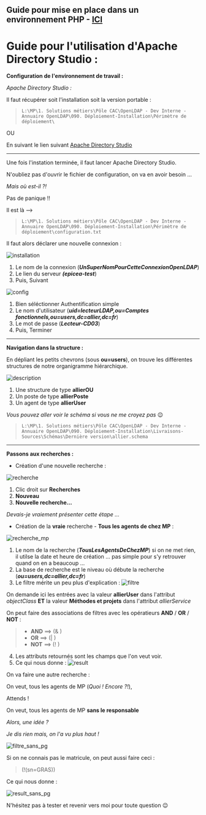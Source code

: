 ## Guide pour mise en place dans un environnement PHP - [ICI](<./Procédure pour PHP.html>)


# Guide pour l'utilisation d'Apache Directory Studio :


**Configuration de l'environnement de travail :**

*Apache Directory Studio :*

Il faut récupérer soit l'installation soit la version portable :

>`L:\MP\1. Solutions métiers\Pôle CAC\OpenLDAP - Dev Interne - Annuaire OpenLDAP\090. Déploiement-Installation\Périmètre de déploiement\`

OU

En suivant le lien suivant [Apache Directory Studio](https://directory.apache.org/studio/download/download-windows.html)

----

Une fois l'instation terminée, il faut lancer Apache Directory Studio.

N'oubliez pas d'ouvrir le fichier de configuration, on va en avoir besoin ...

*Mais où est-il ?!*

Pas de panique !!

Il est là --> 
> `L:\MP\1. Solutions métiers\Pôle CAC\OpenLDAP - Dev Interne - Annuaire OpenLDAP\090. Déploiement-Installation\Périmètre de déploiement\configuration.txt`

Il faut alors déclarer une nouvelle connexion :

![installation](./captures/install.png)

1. Le nom de la connexion (***UnSuperNomPourCetteConnexionOpenLDAP***)
2. Le lien du serveur ***(epicea-test***)
3. Puis, Suivant

![config](./captures/config.png)

1. Bien séléctionner Authentification simple
2. Le nom d'utilisateur (***uid=lecteurLDAP,ou=Comptes fonctionnels,ou=users,dc=allier,dc=fr***)
3. Le mot de passe (***Lecteur-CD03***)
4. Puis, Terminer

---

**Navigation dans la structure :**

En dépliant les petits chevrons (sous **ou=users**), on trouve les différentes structures de notre organigramme hiérarchique.

![description](./captures/description.png)

1. Une structure de type **allierOU**
2. Un poste de type **allierPoste**
3. Un agent de type **allierUser**

*Vous pouvez aller voir le schéma si vous ne me croyez pas* 😉

> `L:\MP\1. Solutions métiers\Pôle CAC\OpenLDAP - Dev Interne - Annuaire OpenLDAP\090. Déploiement-Installation\Livraisons-Sources\Schémas\Dernière version\allier.schema`

---

**Passons aux recherches :**

- Création d'une nouvelle recherche :

![recherche](./captures/search.png)

1. Clic droit sur **Recherches**
2. **Nouveau**
3. **Nouvelle recherche...**

*Devais-je vraiement présenter cette étape ...*

- Création de la **vraie** recherche - **Tous les agents de chez MP** :

![recherche_mp](./captures/search_mp.png)

1. Le nom de la recherche (***TousLesAgentsDeChezMP***) si on ne met rien, il utilse la date et heure de création ... pas simple pour s'y retrouver quand on en a beaucoup ...
2. La base de recherche est le niveau où débute la recherche (***ou=users,dc=allier,dc=fr***)
3. Le filtre mérite un peu plus d'explication :
![filtre](./captures/filtre.png)

On demande ici les entrées avec la valeur **allierUser** dans l'attribut *objectClass*  **ET**  la valeur **Méthodes et projets** dans l'attribut *allierService*

On peut faire des associations de filtres avec les opératieurs **AND** / **OR** / **NOT** :

>- **AND** ==> (& )
>- **OR** ==> (| )
>- **NOT** ==> (! )

4. Les attributs retournés sont les champs que l'on veut voir.
5. Ce qui nous donne :
![result](./captures/result.png)

On va faire une autre recherche :

On veut, tous les agents de MP (*Quoi ! Encore ?!*), 

Attends !

On veut, tous les agents de MP **sans le responsable**

*Alors, une idée ?*

*Je dis rien mais, on l'a vu plus haut !*

![filtre_sans_pg](./captures/filtre_sans_pg.png)

Si on ne connais pas le matricule, on peut aussi faire ceci :
> (!(sn=GRAS))

Ce qui nous donne :

![result_sans_pg](./captures/result_sans_pg.png)

N'hésitez pas à tester et revenir vers moi pour toute question 😉